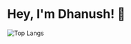 # Hey, I'm Dhanush! 👋

![Top Langs](https://github-readme-stats.vercel.app/api/top-langs/?username=IceCreamInTheDesert&layout=compact)
